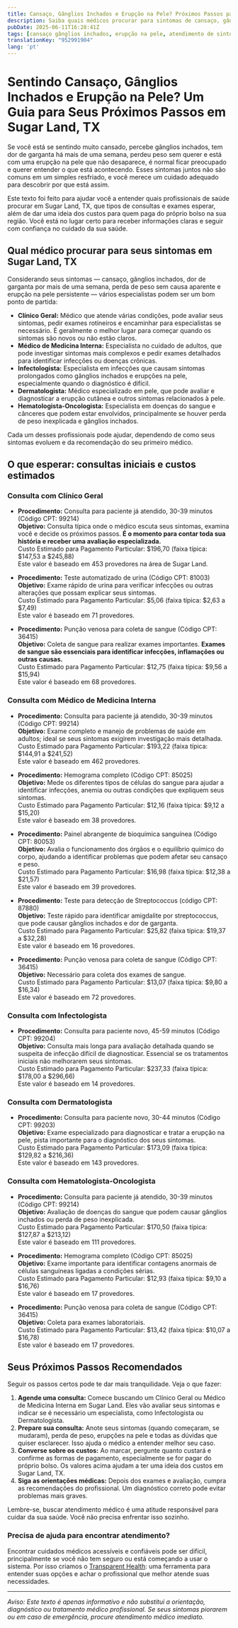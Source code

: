 ```yaml
---
title: Cansaço, Gânglios Inchados e Erupção na Pele? Próximos Passos para Cuidado em Sugar Land, TX  
description: Saiba quais médicos procurar para sintomas de cansaço, gânglios inchados e erupção na pele, além dos custos estimados das consultas em Sugar Land, TX, para orientar seus próximos cuidados com a saúde.  
pubDate: 2025-06-11T16:28:41Z
tags: [cansaço gânglios inchados, erupção na pele, atendimento de sintomas, Sugar Land TX, custos de saúde, consulta médica]
translationKey: "952991904"
lang: 'pt'
---
```


# Sentindo Cansaço, Gânglios Inchados e Erupção na Pele? Um Guia para Seus Próximos Passos em Sugar Land, TX

Se você está se sentindo muito cansado, percebe gânglios inchados, tem dor de garganta há mais de uma semana, perdeu peso sem querer e está com uma erupção na pele que não desaparece, é normal ficar preocupado e querer entender o que está acontecendo. Esses sintomas juntos não são comuns em um simples resfriado, e você merece um cuidado adequado para descobrir por que está assim.

Este texto foi feito para ajudar você a entender quais profissionais de saúde procurar em Sugar Land, TX, que tipos de consultas e exames esperar, além de dar uma ideia dos custos para quem paga do próprio bolso na sua região. Você está no lugar certo para receber informações claras e seguir com confiança no cuidado da sua saúde.

## Qual médico procurar para seus sintomas em Sugar Land, TX

Considerando seus sintomas — cansaço, gânglios inchados, dor de garganta por mais de uma semana, perda de peso sem causa aparente e erupção na pele persistente — vários especialistas podem ser um bom ponto de partida:

- **Clínico Geral:** Médico que atende várias condições, pode avaliar seus sintomas, pedir exames rotineiros e encaminhar para especialistas se necessário. É geralmente o melhor lugar para começar quando os sintomas são novos ou não estão claros.  
- **Médico de Medicina Interna:** Especialista no cuidado de adultos, que pode investigar sintomas mais complexos e pedir exames detalhados para identificar infecções ou doenças crônicas.  
- **Infectologista:** Especialista em infecções que causam sintomas prolongados como gânglios inchados e erupções na pele, especialmente quando o diagnóstico é difícil.  
- **Dermatologista:** Médico especializado em pele, que pode avaliar e diagnosticar a erupção cutânea e outros sintomas relacionados à pele.  
- **Hematologista-Oncologista:** Especialista em doenças do sangue e cânceres que podem estar envolvidos, principalmente se houver perda de peso inexplicada e gânglios inchados.

Cada um desses profissionais pode ajudar, dependendo de como seus sintomas evoluem e da recomendação do seu primeiro médico.

## O que esperar: consultas iniciais e custos estimados  

### Consulta com Clínico Geral

- **Procedimento:** Consulta para paciente já atendido, 30-39 minutos (Código CPT: 99214)  
  **Objetivo:** Consulta típica onde o médico escuta seus sintomas, examina você e decide os próximos passos. **É o momento para contar toda sua história e receber uma avaliação especializada.**  
  Custo Estimado para Pagamento Particular: $196,70 (faixa típica: $147,53 a $245,88)  
  Este valor é baseado em 453 provedores na área de Sugar Land.

- **Procedimento:** Teste automatizado de urina (Código CPT: 81003)  
  **Objetivo:** Exame rápido de urina para verificar infecções ou outras alterações que possam explicar seus sintomas.  
  Custo Estimado para Pagamento Particular: $5,06 (faixa típica: $2,63 a $7,49)  
  Este valor é baseado em 71 provedores.

- **Procedimento:** Punção venosa para coleta de sangue (Código CPT: 36415)  
  **Objetivo:** Coleta de sangue para realizar exames importantes. **Exames de sangue são essenciais para identificar infecções, inflamações ou outras causas.**  
  Custo Estimado para Pagamento Particular: $12,75 (faixa típica: $9,56 a $15,94)  
  Este valor é baseado em 68 provedores.

### Consulta com Médico de Medicina Interna

- **Procedimento:** Consulta para paciente já atendido, 30-39 minutos (Código CPT: 99214)  
  **Objetivo:** Exame completo e manejo de problemas de saúde em adultos; ideal se seus sintomas exigirem investigação mais detalhada.  
  Custo Estimado para Pagamento Particular: $193,22 (faixa típica: $144,91 a $241,52)  
  Este valor é baseado em 462 provedores.

- **Procedimento:** Hemograma completo (Código CPT: 85025)  
  **Objetivo:** Mede os diferentes tipos de células do sangue para ajudar a identificar infecções, anemia ou outras condições que expliquem seus sintomas.  
  Custo Estimado para Pagamento Particular: $12,16 (faixa típica: $9,12 a $15,20)  
  Este valor é baseado em 38 provedores.

- **Procedimento:** Painel abrangente de bioquímica sanguínea (Código CPT: 80053)  
  **Objetivo:** Avalia o funcionamento dos órgãos e o equilíbrio químico do corpo, ajudando a identificar problemas que podem afetar seu cansaço e peso.  
  Custo Estimado para Pagamento Particular: $16,98 (faixa típica: $12,38 a $21,57)  
  Este valor é baseado em 39 provedores.

- **Procedimento:** Teste para detecção de Streptococcus (código CPT: 87880)  
  **Objetivo:** Teste rápido para identificar amigdalite por streptococcus, que pode causar gânglios inchados e dor de garganta.  
  Custo Estimado para Pagamento Particular: $25,82 (faixa típica: $19,37 a $32,28)  
  Este valor é baseado em 16 provedores.

- **Procedimento:** Punção venosa para coleta de sangue (Código CPT: 36415)  
  **Objetivo:** Necessário para coleta dos exames de sangue.  
  Custo Estimado para Pagamento Particular: $13,07 (faixa típica: $9,80 a $16,34)  
  Este valor é baseado em 72 provedores.

### Consulta com Infectologista

- **Procedimento:** Consulta para paciente novo, 45-59 minutos (Código CPT: 99204)  
  **Objetivo:** Consulta mais longa para avaliação detalhada quando se suspeita de infecção difícil de diagnosticar. Essencial se os tratamentos iniciais não melhorarem seus sintomas.  
  Custo Estimado para Pagamento Particular: $237,33 (faixa típica: $178,00 a $296,66)  
  Este valor é baseado em 14 provedores.

### Consulta com Dermatologista

- **Procedimento:** Consulta para paciente novo, 30-44 minutos (Código CPT: 99203)  
  **Objetivo:** Exame especializado para diagnosticar e tratar a erupção na pele, pista importante para o diagnóstico dos seus sintomas.  
  Custo Estimado para Pagamento Particular: $173,09 (faixa típica: $129,82 a $216,36)  
  Este valor é baseado em 143 provedores.

### Consulta com Hematologista-Oncologista

- **Procedimento:** Consulta para paciente já atendido, 30-39 minutos (Código CPT: 99214)  
  **Objetivo:** Avaliação de doenças do sangue que podem causar gânglios inchados ou perda de peso inexplicada.  
  Custo Estimado para Pagamento Particular: $170,50 (faixa típica: $127,87 a $213,12)  
  Este valor é baseado em 111 provedores.

- **Procedimento:** Hemograma completo (Código CPT: 85025)  
  **Objetivo:** Exame importante para identificar contagens anormais de células sanguíneas ligadas a condições sérias.  
  Custo Estimado para Pagamento Particular: $12,93 (faixa típica: $9,10 a $16,76)  
  Este valor é baseado em 17 provedores.

- **Procedimento:** Punção venosa para coleta de sangue (Código CPT: 36415)  
  **Objetivo:** Coleta para exames laboratoriais.  
  Custo Estimado para Pagamento Particular: $13,42 (faixa típica: $10,07 a $16,78)  
  Este valor é baseado em 17 provedores.

## Seus Próximos Passos Recomendados

Seguir os passos certos pode te dar mais tranquilidade. Veja o que fazer:

1. **Agende uma consulta:** Comece buscando um Clínico Geral ou Médico de Medicina Interna em Sugar Land. Eles vão avaliar seus sintomas e indicar se é necessário um especialista, como Infectologista ou Dermatologista.  
2. **Prepare sua consulta:** Anote seus sintomas (quando começaram, se mudaram), perda de peso, erupções na pele e todas as dúvidas que quiser esclarecer. Isso ajuda o médico a entender melhor seu caso.  
3. **Converse sobre os custos:** Ao marcar, pergunte quanto custará e confirme as formas de pagamento, especialmente se for pagar do próprio bolso. Os valores acima ajudam a ter uma ideia dos custos em Sugar Land, TX.  
4. **Siga as orientações médicas:** Depois dos exames e avaliação, cumpra as recomendações do profissional. Um diagnóstico correto pode evitar problemas mais graves.

Lembre-se, buscar atendimento médico é uma atitude responsável para cuidar da sua saúde. Você não precisa enfrentar isso sozinho.

### Precisa de ajuda para encontrar atendimento?

Encontrar cuidados médicos acessíveis e confiáveis pode ser difícil, principalmente se você não tem seguro ou está começando a usar o sistema. Por isso criamos o [Transparent Health](https://transparenthealth.ai): uma ferramenta para entender suas opções e achar o profissional que melhor atende suas necessidades.

---

*Aviso: Este texto é apenas informativo e não substitui a orientação, diagnóstico ou tratamento médico profissional. Se seus sintomas piorarem ou em caso de emergência, procure atendimento médico imediato.*